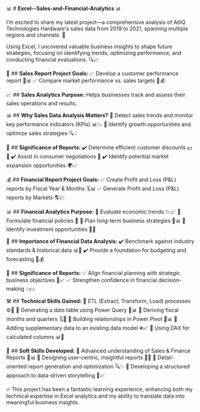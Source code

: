 📊 # **Excel--Sales-and-Financial-Analytics** 📊

I’m excited to share my latest project—a comprehensive analysis of AtliQ Technologies Hardware's sales data from 2019 to 2021, spanning multiple regions and channels. 🚀

Using Excel, I uncovered valuable business insights to shape future strategies, focusing on identifying trends, optimizing performance, and conducting financial evaluations. 🔍📈

📌 ## **Sales Report Project Goals:**
✅ Develop a customer performance report 👥📊
✅ Compare market performance vs. sales targets 🎯💰

📈 ## **Sales Analytics Purpose:** Helps businesses track and assess their sales operations and results.

📊 ## **Why Sales Data Analysis Matters?**
🔹 Detect sales trends and monitor key performance indicators (KPIs) 📊📉
🔹 Identify growth opportunities and optimize sales strategies 🔍💡

📑 ## **Significance of Reports:**
✔️ Determine efficient customer discounts 💵💬
✔️ Assist in consumer negotiations 🤝
✔️ Identify potential market expansion opportunities 🌍📈

💰 ## **Financial Report Project Goals:**
✅ Create Profit and Loss (P&L) reports by Fiscal Year & Months 🗓️📊
✅ Generate Profit and Loss (P&L) reports by Markets 🌎💹

📊 ## **Financial Analytics Purpose:**
🔹 Evaluate economic trends 📉📈
🔹 Formulate financial policies 🏦
🔹 Plan long-term business strategies 📅📊
🔹 Identify investment opportunities 💼💡

📑 ## **Importance of Financial Data Analysis:**
✔️ Benchmark against industry standards & historical data 📊📏
✔️ Provide a foundation for budgeting and forecasting 📅💰

📌 ## **Significance of Reports:**
✅ Align financial planning with strategic business objectives 🎯📈
✅ Strengthen confidence in financial decision-making 💡💵

🛠️ ## **Technical Skills Gained:**
🔹 ETL (Extract, Transform, Load) processes ⚙️🔄
🔹 Generating a date table using Power Query 📅📊
🔹 Deriving fiscal months and quarters 🗓️🔢
🔹 Building relationships in Power Pivot 🔗📊
🔹 Adding supplementary data to an existing data model ➕📈
🔹 Using DAX for calculated columns 📊🔣

🤝 ## **Soft Skills Developed:**
🔹 Advanced understanding of Sales & Finance Reports 📑📊
🔹 Designing user-centric, insightful reports 🎯📝
🔹 Detail-oriented report generation and optimization 🔍✨
🔹 Developing a structured approach to data-driven storytelling 📖📈

🔥 This project has been a fantastic learning experience, enhancing both my technical expertise in Excel analytics and my ability to translate data into meaningful business insights.
